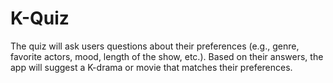 # K-Quiz
The quiz will ask users questions about their preferences (e.g., genre, favorite actors, mood, length of the show, etc.). Based on their answers, the app will suggest a K-drama or movie that matches their preferences.
